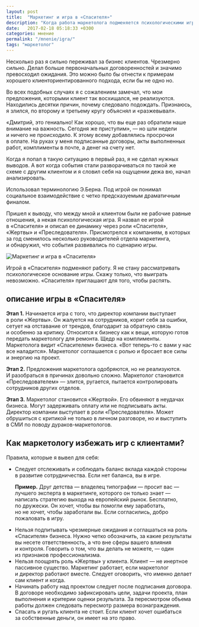 ```yaml
---
layout: post
title:  "Маркетинг и игра в «Cпасителя»"
description: "Когда работа маркетолога подменяется психологическими играми и как этому противостоять"
date:   2017-02-18 05:18:33 +0300
categories: мнение
permalink: "/mnenie/igra/"
tags: "маркетолог"
---
```


<p>Несколько раз я&nbsp;сильно переживал за&nbsp;бизнес клиентов. Чрезмерно сильно. Делал больше первоначальных договоренностей и&nbsp;значимо превосходил ожидания. Это можно было&nbsp;бы отнести к&nbsp;примерам хорошего клиенториентированного подхода, если&nbsp;бы не&nbsp;одно&nbsp;но. </p><!--more-->
<p>Во&nbsp;всех подобных случаях я&nbsp;с&nbsp;сожалением замечал, что мои предложения, которыми клиент так восхищался, не&nbsp;реализуются. Находились десятки причин, почему следовало подождать. Признаюсь, я&nbsp;злился, по&nbsp;второму и&nbsp;третьему кругу объяснял и&nbsp;«разжевывал».</p>
<p>«Дмитрий, это гениально! Как хорошо, что вы&nbsp;еще раз обратили наше внимание на&nbsp;важность. Сегодня&nbsp;же приступим»,&nbsp;— но&nbsp;шли недели и&nbsp;ничего не&nbsp;происходило. К&nbsp;этому всему добавлялись просрочки в&nbsp;оплате. На&nbsp;руках у&nbsp;меня подписанные договоры, акты выполненных работ, комплименты в&nbsp;почте, а&nbsp;денег на&nbsp;счету нет.</p>
<p>Когда я&nbsp;попал в&nbsp;такую ситуацию в&nbsp;первый раз, я&nbsp;не&nbsp;сделал нужных выводов. А&nbsp;вот когда события стали разворачиваться по&nbsp;такой&nbsp;же схеме с&nbsp;другим клиентом и&nbsp;я&nbsp;словил себя на&nbsp;ощущении дежа&nbsp;вю, начал анализировать.</p>

<aside class="aside-text-right">Использовал терминологию Э.Берна. Под игрой он&nbsp;понимал социальное взаимодействие с&nbsp;четко предсказуемым драматичным финалом. </aside>
<p>Пришел к&nbsp;выводу, что между мной и&nbsp;клиентом были не&nbsp;рабочие равные отношения, а&nbsp;некая психологическая игра. Я&nbsp;назвал ее&nbsp;игрой в&nbsp;«Спасителя» и&nbsp;описал ее&nbsp;динамику через роли «Спасителя», «Жертвы» и&nbsp;«Преследователя». Присмотрелся к&nbsp;компаниям, в&nbsp;которых за&nbsp;год сменилось несколько руководителей отдела маркетинга, и&nbsp;обнаружил, что события развивались по&nbsp;сценарию игры. </p>

<p><img src="http://www.bartoshevich.by/images/game1.jpg" alt="Маркетинг и игра в «Cпасителя»"></p>
<p>Игрой в&nbsp;«Спасителя» подменяют работу. Я&nbsp;не&nbsp;стану рассматривать психологическое основание игры. Скажу только, что выиграть невозможно. «Спасителя» приглашают для того, чтобы распять.</p>

<div class="address"><h2>описание игры в&nbsp;«Спасителя»</h2>
<p><strong>Этап&nbsp;1.</strong> Начинается игра с&nbsp;того, что директор компании выступает в&nbsp;роли «Жертвы». Он&nbsp;жалуется на&nbsp;сотрудников, корит себя за&nbsp;ошибки, сетует на&nbsp;отставание от&nbsp;трендов, благодарит за&nbsp;обратную связь и&nbsp;особенно за&nbsp;критику. Относится к&nbsp;бизнесу как к&nbsp;вещи, которую готов передать маркетологу для ремонта. Щедр на&nbsp;комплименты. Маркетолога видит «Спасителем» бизнеса. «Вот теперь-то с&nbsp;вами у&nbsp;нас все наладится». Маркетолог соглашается с&nbsp;ролью и&nbsp;бросает все силы и&nbsp;энергию на&nbsp;проект. </p>
<p><strong>Этап&nbsp;2.</strong> Предложения маркетолога одобряются, но&nbsp;не&nbsp;реализуются. И&nbsp;разобраться в&nbsp;причинах довольно сложно. Маркетолог становится «Преследователем»&nbsp;— злится, ругается, пытается контролировать сотрудников других отделов.</p>
<p><strong>Этап&nbsp;3.</strong> Маркетолог становится «Жертвой». Его обвиняют в&nbsp;неудачах бизнеса. Могут задерживать оплату или не&nbsp;подписывать акты. Директор компании выступает в&nbsp;роли «Преследователя». Может обрушиться с&nbsp;критикой не&nbsp;только в&nbsp;личном разговоре, но&nbsp;и&nbsp;выступить в&nbsp;СМИ по&nbsp;поводу дураков-маркетологов.</p>
</div>
<h2>Как маркетологу избежать игр с&nbsp;клиентами?</h2>
<p>Правила, которые я&nbsp;вывел для себя:</p>
<ul><li>Следует отслеживать и&nbsp;соблюдать баланс вклада каждой стороны в&nbsp;развитие сотрудничества. Если нет баланса, вы&nbsp;в&nbsp;игре. </li>
<p><div class="notetip"><strong>Пример.</strong> Друг детства&nbsp;— владелец типографии&nbsp;— просит вас&nbsp;— лучшего эксперта в&nbsp;маркетинге, которого он&nbsp;только знает&nbsp;— написать стратегию выхода на&nbsp;европейский рынок. Бесплатно, по&nbsp;дружески. Он&nbsp;хочет, чтобы вы&nbsp;помогли ему заработать, но&nbsp;не&nbsp;хочет, чтобы заработали&nbsp;вы. Если согласились, добро пожаловать в&nbsp;игру.</div></p>
<li>Нельзя подпитывать чрезмерные ожидания и&nbsp;соглашаться на&nbsp;роль «Спасителя» бизнеса. Нужно четко обозначить, за&nbsp;какие результаты вы&nbsp;несете ответственность, а&nbsp;что вне сферы вашего влияния и&nbsp;контроля. Говорить о&nbsp;том, что вы&nbsp;делать не&nbsp;можете,&nbsp;— один из&nbsp;признаков профессионализма.</li>
<li>Нельзя поощрять роль «Жертвы» у&nbsp;клиента. Клиент&nbsp;— не&nbsp;инертное пассивное существо. Маркетинг работает, если маркетолог и&nbsp;директор работают вместе. Следует оговорить, что именно делает сам клиент и&nbsp;когда.</li>
<li>Начинать работу над проектом следует после подписания договора. В&nbsp;договоре необходимо зафиксировать цели, задачи проекта, план выполнения и&nbsp;критерии оценки результата. За&nbsp;пересмотром объема работы должен следовать пересмотр размера вознаграждения.</li>
<li>Спасать и&nbsp;ругать клиента не&nbsp;стоит. Если клиент хочет ошибаться за&nbsp;собственные деньги, он&nbsp;имеет на&nbsp;это право.</li></ul>
